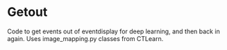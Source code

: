# Getout
Code to get events out of eventdisplay for deep learning, and then back in again. Uses image_mapping.py classes from CTLearn.
